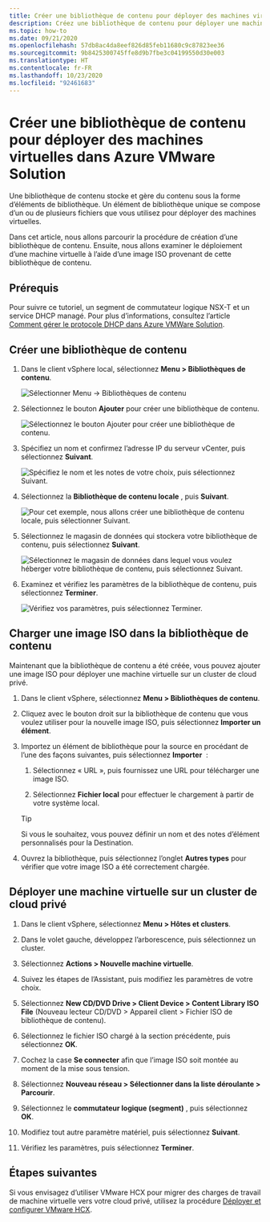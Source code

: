 ```yaml
---
title: Créer une bibliothèque de contenu pour déployer des machines virtuelles dans Azure VMware Solution
description: Créez une bibliothèque de contenu pour déployer une machine virtuelle dans un cloud privé Azure VMware Solution.
ms.topic: how-to
ms.date: 09/21/2020
ms.openlocfilehash: 57db8ac4da8eef826d85feb11680c9c87823ee36
ms.sourcegitcommit: 9b8425300745ffe8d9b7fbe3c04199550d30e003
ms.translationtype: HT
ms.contentlocale: fr-FR
ms.lasthandoff: 10/23/2020
ms.locfileid: "92461683"
---
```

# <a name="create-a-content-library-to-deploy-vms-in-azure-vmware-solution"></a>Créer une bibliothèque de contenu pour déployer des machines virtuelles dans Azure VMware Solution

Une bibliothèque de contenu stocke et gère du contenu sous la forme d’éléments de bibliothèque. Un élément de bibliothèque unique se compose d’un ou de plusieurs fichiers que vous utilisez pour déployer des machines virtuelles. 

Dans cet article, nous allons parcourir la procédure de création d’une bibliothèque de contenu.  Ensuite, nous allons examiner le déploiement d’une machine virtuelle à l’aide d’une image ISO provenant de cette bibliothèque de contenu.

## <a name="prerequisites"></a>Prérequis

Pour suivre ce tutoriel, un segment de commutateur logique NSX-T et un service DHCP managé.  Pour plus d’informations, consultez l’article [Comment gérer le protocole DHCP dans Azure VMWare Solution](manage-dhcp.md).

## <a name="create-a-content-library"></a>Créer une bibliothèque de contenu

1. Dans le client vSphere local, sélectionnez **Menu > Bibliothèques de contenu**.

   ![Sélectionner Menu -> Bibliothèques de contenu](./media/content-library/vsphere-menu-content-libraries.png)

1. Sélectionnez le bouton **Ajouter** pour créer une bibliothèque de contenu.

   ![Sélectionnez le bouton Ajouter pour créer une bibliothèque de contenu.](./media/content-library/create-new-content-library.png)

1. Spécifiez un nom et confirmez l’adresse IP du serveur vCenter, puis sélectionnez **Suivant**.

   ![Spécifiez le nom et les notes de votre choix, puis sélectionnez Suivant.](./media/content-library/new-content-library-step1.png)

1. Sélectionnez la **Bibliothèque de contenu locale** , puis **Suivant**.

   ![Pour cet exemple, nous allons créer une bibliothèque de contenu locale, puis sélectionner Suivant.](./media/content-library/new-content-library-step2.png)

1. Sélectionnez le magasin de données qui stockera votre bibliothèque de contenu, puis sélectionnez **Suivant**.

   ![Sélectionnez le magasin de données dans lequel vous voulez héberger votre bibliothèque de contenu, puis sélectionnez Suivant.](./media/content-library/new-content-library-step3.png)

1. Examinez et vérifiez les paramètres de la bibliothèque de contenu, puis sélectionnez **Terminer**.

   ![Vérifiez vos paramètres, puis sélectionnez Terminer.](./media/content-library/new-content-library-step4.png)

## <a name="upload-an-iso-image-to-the-content-library"></a>Charger une image ISO dans la bibliothèque de contenu

Maintenant que la bibliothèque de contenu a été créée, vous pouvez ajouter une image ISO pour déployer une machine virtuelle sur un cluster de cloud privé. 

1. Dans le client vSphere, sélectionnez **Menu > Bibliothèques de contenu**.

1. Cliquez avec le bouton droit sur la bibliothèque de contenu que vous voulez utiliser pour la nouvelle image ISO, puis sélectionnez **Importer un élément**.

1. Importez un élément de bibliothèque pour la source en procédant de l’une des façons suivantes, puis sélectionnez **Importer**  :
   1. Sélectionnez « URL », puis fournissez une URL pour télécharger une image ISO.

   1. Sélectionnez **Fichier local** pour effectuer le chargement à partir de votre système local.

   > [!TIP]
   > Si vous le souhaitez, vous pouvez définir un nom et des notes d’élément personnalisés pour la Destination.

1. Ouvrez la bibliothèque, puis sélectionnez l’onglet **Autres types** pour vérifier que votre image ISO a été correctement chargée.


## <a name="deploy-a-vm-to-a-private-cloud-cluster"></a>Déployer une machine virtuelle sur un cluster de cloud privé

1. Dans le client vSphere, sélectionnez **Menu > Hôtes et clusters**.

1. Dans le volet gauche, développez l’arborescence, puis sélectionnez un cluster.

1. Sélectionnez **Actions > Nouvelle machine virtuelle**.

1. Suivez les étapes de l’Assistant, puis modifiez les paramètres de votre choix.

1. Sélectionnez **New CD/DVD Drive > Client Device > Content Library ISO File** (Nouveau lecteur CD/DVD > Appareil client > Fichier ISO de bibliothèque de contenu).

1. Sélectionnez le fichier ISO chargé à la section précédente, puis sélectionnez **OK**.

1. Cochez la case **Se connecter** afin que l’image ISO soit montée au moment de la mise sous tension.

1. Sélectionnez **Nouveau réseau > Sélectionner dans la liste déroulante > Parcourir**.

1. Sélectionnez le **commutateur logique (segment)** , puis sélectionnez **OK**.

1. Modifiez tout autre paramètre matériel, puis sélectionnez **Suivant**.

1. Vérifiez les paramètres, puis sélectionnez **Terminer**.


## <a name="next-steps"></a>Étapes suivantes

Si vous envisagez d’utiliser VMware HCX pour migrer des charges de travail de machine virtuelle vers votre cloud privé, utilisez la procédure [Déployer et configurer VMware HCX](tutorial-deploy-vmware-hcx.md).

<!-- LINKS - external-->

<!-- LINKS - internal -->
